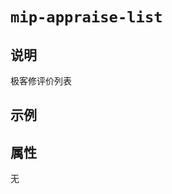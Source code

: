 # `mip-appraise-list`

## 说明

极客修评价列表 

## 示例

<div class="swiper-slide" v-for="(item,index) in data" :key="index"></div>


## 属性

无
